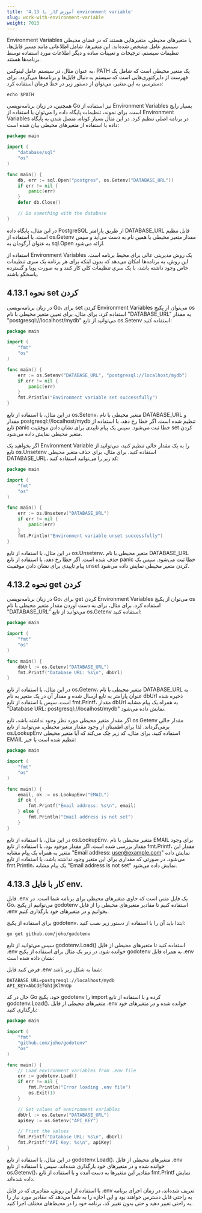 ```yaml
---
title: '4.13 آموزش کار با environment variable'
slug: work-with-environment-variable
weight: 7013
---
```


Environment Variables یا متغیرهای محیطی، متغیرهایی هستند که در فضای محیطی سیستم عامل مشخص شده‌اند. این متغیرها، شامل اطلاعاتی مانند مسیر فایل‌ها، تنظیمات سیستم، ترجیحات و تعیینات ساده و دیگر اطلاعات مورد استفاده توسط برنامه‌ها هستند.

به عنوان مثال، در سیستم عامل لینوکس، PATH یک متغیر محیطی است که شامل یک فهرست از دایرکتوری‌هایی است که سیستم به دنبال فایل‌ها و برنامه‌ها می‌گردد. برای دسترسی به این متغیر، می‌توان از دستور زیر در خط فرمان استفاده کرد:

```
echo $PATH
```

همچنین، در زبان برنامه‌نویسی Go نیز استفاده از Environment Variables بسیار رایج است. برای نمونه، تنظیمات پایگاه داده را می‌توان با استفاده از Environment Variables در برنامه اصلی تنظیم کرد. در این مثال بسیار کوتاه، متصل شدن به پایگاه داده با استفاده از متغیرهای محیطی بیان شده است:

```go
package main

import (
    "database/sql"
    "os"
)

func main() {
    db, err := sql.Open("postgres", os.Getenv("DATABASE_URL"))
    if err != nil {
        panic(err)
    }
    defer db.Close()

    // Do something with the database
}
```

در این مثال، پایگاه داده PostgreSQL از طریق پارامتر DATABASE_URL قابل تنظیم است. با استفاده از os.Getenv مقدار متغیر محیطی با همین نام به دست می‌آید و سپس به عنوان آرگومان به sql.Open ارائه می‌شود.

استفاده از Environment Variables یک روش مدیریتی عالی برای محیط برنامه است. این روش، به برنامه‌ها امکان می‌دهد که بدون اینکه برای هر برنامه یک سری تنظیمات خاص وجود داشته باشد، با یک سری تنظیمات کلی کار کنند و به صورت پویا و گسترده پاسخگو باشند.

## 4.13.1 نحوه set کردن

در زبان برنامه‌نویسی Go، برای set کردن Environment Variables می‌توان از پکیج os استفاده کرد. برای مثال، برای تعیین متغیر محیطی با نام "DATABASE_URL" به مقدار "postgresql://localhost/mydb" می‌توانید از تابع os.Setenv استفاده کنید:

```go
package main

import (
    "fmt"
    "os"
)

func main() {
    err := os.Setenv("DATABASE_URL", "postgresql://localhost/mydb")
    if err != nil {
        panic(err)
    }
    fmt.Println("Environment variable set successfully")
}
```

در این مثال، با استفاده از تابع os.Setenv، متغیر محیطی با نام DATABASE_URL و مقدار postgresql://localhost/mydb تنظیم شده است. اگر خطا رخ دهد، با استفاده از تابع panic خطا ثبت می‌شود. سپس یک پیام تاییدی برای نشان دادن موفقیت set کردن متغیر محیطی نمایش داده می‌شود.

اگر بخواهید یک Environment Variable را به یک مقدار خالی تنظیم کنید، می‌توانید از تابع os.Unsetenv استفاده کنید. برای مثال، برای حذف متغیر محیطی DATABASE_URL، کد زیر را می‌توانید استفاده کنید:

```go
package main

import (
    "fmt"
    "os"
)

func main() {
    err := os.Unsetenv("DATABASE_URL")
    if err != nil {
        panic(err)
    }
    fmt.Println("Environment variable unset successfully")
}
```

در این مثال، با استفاده از تابع os.Unsetenv، متغیر محیطی با نام DATABASE_URL حذف شده است. اگر خطا رخ دهد، با استفاده از تابع panic خطا ثبت می‌شود. سپس یک پیام تاییدی برای نشان دادن موفقیت unset کردن متغیر محیطی نمایش داده می‌شود.

## 4.13.2 نحوه get کردن

در زبان برنامه‌نویسی Go، برای get کردن Environment Variables می‌توان از پکیج os استفاده کرد. برای مثال، برای به دست آوردن مقدار متغیر محیطی با نام "DATABASE_URL" می‌توانید از تابع os.Getenv استفاده کنید:

```go
package main

import (
    "fmt"
    "os"
)

func main() {
    dbUrl := os.Getenv("DATABASE_URL")
    fmt.Printf("Database URL: %s\n", dbUrl)
}
```

در این مثال، با استفاده از تابع os.Getenv، متغیر محیطی با نام DATABASE_URL به عنوان پارامتر به تابع ارسال شده و مقدار آن در یک متغیر به نام dbUrl ذخیره شده است. سپس با استفاده از تابع fmt.Printf، مقدار dbUrl به همراه یک پیام مشابه "Database URL: postgresql://localhost/mydb" نمایش داده می‌شود.

اگر مقدار متغیر محیطی مورد نظر وجود نداشته باشد، تابع os.Getenv مقدار خالی برمی‌گرداند. لذا برای اطمینان از وجود مقدار متغیر محیطی، می‌توانید از تابع os.LookupEnv استفاده کنید. برای مثال، کد زیر چک می‌کند که آیا متغیر محیطی EMAIL تنظیم شده است یا خیر:

```go
package main

import (
    "fmt"
    "os"
)

func main() {
    email, ok := os.LookupEnv("EMAIL")
    if ok {
        fmt.Printf("Email address: %s\n", email)
    } else {
        fmt.Println("Email address is not set")
    }
}
```

در این مثال، با استفاده از تابع os.LookupEnv، متغیر محیطی با نام EMAIL برای وجود مقدار بررسی شده است. اگر مقدار موجود بود، با استفاده از تابع fmt.Printf، مقدار این متغیر به همراه یک پیام مشابه "Email address: [user@example.com](mailto:user@example.com)" نمایش داده می‌شود. در صورتی که مقداری برای این متغیر وجود نداشته باشد، با استفاده از تابع fmt.Println، یک پیام مشابه "Email address is not set" نمایش داده می‌شود.

## 4.13.3 کار با فایل env.

فایل .env یک فایل متنی است که حاوی متغیرهای محیطی برای برنامه شما است. در Go، می‌توانیم از پکیج godotenv استفاده کنیم تا مقادیر متغیرهای محیطی را از فایل .env بخوانیم و در متغیرهای خود بارگذاری کنیم.

برای استفاده از پکیج godotenv، ابتدا باید آن را با استفاده از دستور زیر نصب کنید:

```
go get github.com/joho/godotenv
```

سپس می‌توانید از تابع godotenv.Load() استفاده کنید تا متغیرهای محیطی از فایل .env خوانده شود. در زیر یک مثال برای استفاده از پکیج godotenv به همراه فایل .env نشان داده شده است:

فرض کنید فایل .env شما به شکل زیر باشد:

```
DATABASE_URL=postgresql://localhost/mydb
API_KEY=AbCdEfGhIjKlMnOp
```

حال در کد Go خود، پکیج godotenv را import کرده و با استفاده از تابع godotenv.Load()، متغیرهای محیطی از فایل .env خوانده شده و در متغیرهای خود بارگذاری کنید:

```go
package main

import (
    "fmt"
    "github.com/joho/godotenv"
    "os"
)

func main() {
    // Load environment variables from .env file
    err := godotenv.Load()
    if err != nil {
        fmt.Println("Error loading .env file")
        os.Exit(1)
    }

    // Get values of environment variables
    dbUrl := os.Getenv("DATABASE_URL")
    apiKey := os.Getenv("API_KEY")

    // Print the values
    fmt.Printf("Database URL: %s\n", dbUrl)
    fmt.Printf("API Key: %s\n", apiKey)
}
```

در این مثال، با استفاده از تابع godotenv.Load()، متغیرهای محیطی از فایل .env خوانده شده و در متغیرهای خود بارگذاری شده‌اند. سپس با استفاده از تابع os.Getenv()، مقادیر این متغیرها به دست آمده و با استفاده از تابع fmt.Printf نمایش داده شده‌اند.

با استفاده از این روش، مقادیری که در فایل .env تعریف شده‌اند، در زمان اجرای برنامه به راحتی قابل دسترس خواهند بود و این اجازه را به شما می‌دهد که مقادیر مورد نیاز را به راحتی تغییر دهید و حتی بدون تغییر کد، برنامه خود را در محیط‌های مختلف اجرا کنید.
